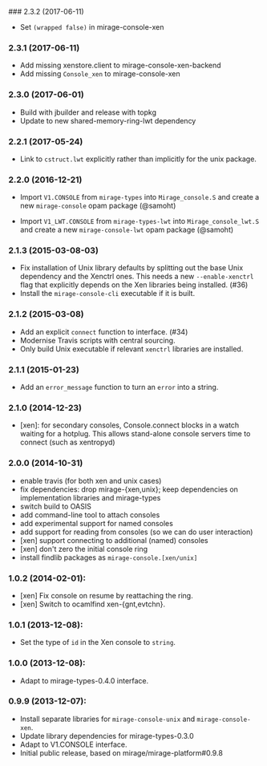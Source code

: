 ### 2.3.2 (2017-06-11)

* Set `(wrapped false)` in mirage-console-xen

### 2.3.1 (2017-06-11)

* Add missing xenstore.client to mirage-console-xen-backend
* Add missing `Console_xen` to mirage-console-xen

### 2.3.0 (2017-06-01)

* Build with jbuilder and release with topkg
* Update to new shared-memory-ring-lwt dependency

### 2.2.1 (2017-05-24)

* Link to `cstruct.lwt` explicitly rather than implicitly for the unix package.

### 2.2.0 (2016-12-21)

* Import `V1.CONSOLE` from `mirage-types` into `Mirage_console.S` and create
  a new `mirage-console` opam package (@samoht)
- Import `V1_LWT.CONSOLE` from `mirage-types-lwt` into `Mirage_console_lwt.S`
  and create a new `mirage-console-lwt` opam package (@samoht)

### 2.1.3 (2015-03-08-03)

* Fix installation of Unix library defaults by splitting out the
  base Unix dependency and the Xenctrl ones.  This needs a new `--enable-xenctrl`
  flag that explicitly depends on the Xen libraries being installed. (#36)
* Install the `mirage-console-cli` executable if it is built.

### 2.1.2 (2015-03-08)

* Add an explicit `connect` function to interface. (#34)
* Modernise Travis scripts with central sourcing.
* Only build Unix executable if relevant `xenctrl` libraries are installed.

### 2.1.1 (2015-01-23)

* Add an `error_message` function to turn an `error` into a string.

### 2.1.0 (2014-12-23)

* [xen]: for secondary consoles, Console.connect blocks in a watch waiting for
  a hotplug. This allows stand-alone console servers time to connect (such as
  xentropyd)

### 2.0.0 (2014-10-31)

* enable travis (for both xen and unix cases)
* fix dependencies: drop mirage-{xen,unix}; keep dependencies on implementation
  libraries and mirage-types
* switch build to OASIS
* add command-line tool to attach consoles
* add experimental support for named consoles
* add support for reading from consoles (so we can do user interaction)
* [xen] support connecting to additional (named) consoles
* [xen] don't zero the initial console ring
* install findlib packages as `mirage-console.[xen/unix]`

### 1.0.2 (2014-02-01):

* [xen] Fix console on resume by reattaching the ring.
* [xen] Switch to ocamlfind xen-{gnt,evtchn}.

### 1.0.1 (2013-12-08):

* Set the type of `id` in the Xen console to `string`.

### 1.0.0 (2013-12-08):

* Adapt to mirage-types-0.4.0 interface.

### 0.9.9 (2013-12-07):

* Install separate libraries for `mirage-console-unix` and `mirage-console-xen`.
* Update library dependencies for mirage-types-0.3.0
* Adapt to V1.CONSOLE interface.
* Initial public release, based on mirage/mirage-platform#0.9.8
